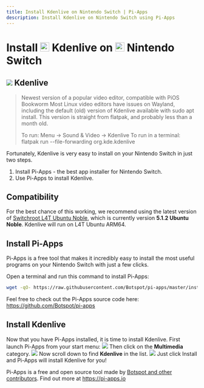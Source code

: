```yaml
---
title: Install Kdenlive on Nintendo Switch | Pi-Apps
description: Install Kdenlive on Nintendo Switch using Pi-Apps
---
```

<div class="simple-install-content content">

# Install <img src="/img/app-icons/Kdenlive/icon-64.png" height=24> Kdenlive on <img src=/img/other-icons/switch-icon.svg height=24> Nintendo Switch

## <img src="/img/app-icons/Kdenlive/icon-64.png"> Kdenlive
> Newest version of a popular video editor, compatible with PiOS Bookworm
> Most Linux video editors have issues on Wayland, including the default (old) version of Kdenlive available with sudo apt install.
> This version is straight from flatpak, and probably less than a month old.
> 
> To run: Menu -> Sound & Video -> Kdenlive
> To run in a terminal: flatpak run --file-forwarding org.kde.kdenlive

Fortunately, Kdenlive is very easy to install on your Nintendo Switch in just two steps.
1. Install Pi-Apps - the best app installer for Nintendo Switch.
2. Use Pi-Apps to install Kdenlive.
</div>
<div class="simple-install-content content">

## Compatibility
For the best chance of this working, we recommend using the latest version of [Switchroot L4T Ubuntu Noble](https://wiki.switchroot.org/wiki/linux/l4t-ubuntu-noble-installation-guide), which is currently version **5.1.2 Ubuntu Noble**.
Kdenlive will run on L4T Ubuntu ARM64.
</div>
<div class="simple-install-content content">

## Install Pi-Apps

Pi-Apps is a free tool that makes it incredibly easy to install the most useful programs on your Nintendo Switch with just a few clicks.

Open a terminal and run this command to install Pi-Apps:
```bash
wget -qO- https://raw.githubusercontent.com/Botspot/pi-apps/master/install | bash
```
Feel free to check out the Pi-Apps source code here: https://github.com/Botspot/pi-apps
</div>
<div class="simple-install-content content">

## Install Kdenlive

Now that you have Pi-Apps installed, it is time to install Kdenlive.
First launch Pi-Apps from your start menu:
<img src="/img/start-menu.png">
Then click on the <b>Multimedia</b> category.
<img src="/img/category-selections/Multimedia.png">
Now scroll down to find <b>Kdenlive</b> in the list.
<img src="/img/app-icons/Kdenlive/app-selection.png">
Just click Install and Pi-Apps will install Kdenlive for you!
</div>
<div class="simple-install-content content">

Pi-Apps is a free and open source tool made by [Botspot and other contributors](/about/#contributors). Find out more at https://pi-apps.io
</div>
